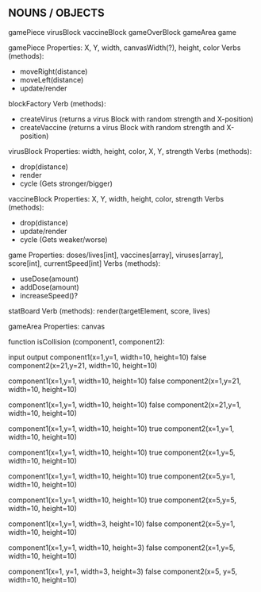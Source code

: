 NOUNS / OBJECTS
---------
gamePiece
virusBlock
vaccineBlock
gameOverBlock
gameArea
game


gamePiece
Properties: X, Y, width, canvasWidth(?), height, color
Verbs (methods):
- moveRight(distance)
- moveLeft(distance)
- update/render


blockFactory
Verb (methods):
- createVirus (returns a virus Block with random strength and X-position)
- createVaccine (returns a virus Block with random strength and X-position)

virusBlock
Properties: width, height, color, X, Y, strength
Verbs (methods):
- drop(distance)
- render
- cycle  (Gets stronger/bigger)


vaccineBlock
Properties: X, Y, width, height, color, strength
Verbs (methods):
- drop(distance)
- update/render
- cycle  (Gets weaker/worse)


game
Properties: doses/lives[int], vaccines[array], viruses[array], score[int], currentSpeed[int]
Verbs (methods):
- useDose(amount)
- addDose(amount)
- increaseSpeed()?

statBoard
Verb (methods):
render(targetElement, score, lives)


gameArea
Properties: canvas

function isCollision (component1, component2):


input                                               output
component1(x=1,y=1, width=10, height=10)            false
component2(x=21,y=21, width=10, height=10)

component1(x=1,y=1, width=10, height=10)            false
component2(x=1,y=21, width=10, height=10)

component1(x=1,y=1, width=10, height=10)            false
component2(x=21,y=1, width=10, height=10)

component1(x=1,y=1, width=10, height=10)            true
component2(x=1,y=1, width=10, height=10)


component1(x=1,y=1, width=10, height=10)            true
component2(x=1,y=5, width=10, height=10)


component1(x=1,y=1, width=10, height=10)            true
component2(x=5,y=1, width=10, height=10)


component1(x=1,y=1, width=10, height=10)            true
component2(x=5,y=5, width=10, height=10)

component1(x=1,y=1, width=3, height=10)            false
component2(x=5,y=1, width=10, height=10)


component1(x=1,y=1, width=10, height=3)            false
component2(x=1,y=5, width=10, height=10)

component1(x=1, y=1, width=3, height=3)            false
component2(x=5, y=5, width=10, height=10)
